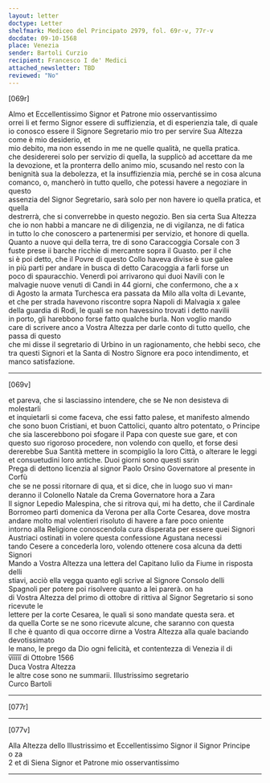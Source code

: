 ```yaml
---
layout: letter
doctype: Letter
shelfmark: Mediceo del Principato 2979, fol. 69r-v, 77r-v
docdate: 09-10-1568
place: Venezia
sender: Bartoli Curzio
recipient: Francesco I de' Medici
attached_newsletter: TBD
reviewed: "No"
---
```


[069r]  
  
  
Almo et Eccellentissimo Signor et Patrone mio osservantissimo  
orrei li et fermo Signor essere di suffizienzia, et di esperienzia tale, di quale  
io conosco essere il Signore Segretario mio tro per servire Sua Altezza come è mio desiderio, et  
mio debito, ma non essendo in me ne quelle qualità, ne quella pratica.  
che desidererei solo per servizio di quella, la supplicò ad accettare da me  
la devozione, et la pronterra dello animo mio, scusando nel resto con la  
benignità sua la debolezza, et la insuffizienzia mia, perché se in cosa alcuna  
comanco, o, mancherò in tutto quello, che potessi havere a negoziare in questo  
assenzia del Signor Segretario, sarà solo per non havere io quella pratica, et quella  
destrerrà, che si converrebbe in questo negozio. Ben sia certa Sua Altezza  
che io non habbi a mancare ne di diligenzia, ne di vigilanza, ne di fatica  
in tutto lo che conoscero a partenermisi per servizio, et honore di quella.  
Quanto a nuove qui della terra, tre di sono Caraccoggia Corsale con 3  
fuste prese ii barche ricchie di mercantre sopra il Guasto. per il che  
si è poi detto, che il Povre di questo Collo haveva divise è sue galee  
in più parti per andare in busca di detto Caracoggia a farli forse un  
poco di spauracchio. Venerdì poi arrivarono qui duoi Navili con le  
malvagie nuove venuti di Candi in 44 giorni, che confermono, che a x  
di Agosto la armata Turchesca era passata da Milo alla volta di Levante,  
et che per strada havevono riscontre sopra Napoli di Malvagia x galee  
della guardia di Rodi, le quali se non havessino trovati i detto navilii  
in porto, gli harebbono forse fatto qualche burla. Non voglio mando  
care di scrivere anco a Vostra Altezza per darle conto di tutto quello, che passa di questo  
che mi disse il segretario di Urbino in un ragionamento, che hebbi seco, che  
tra questi Signori et la Santa di Nostro Signore era poco intendimento, et manco satisfazione.  
  
---  

[069v]  
  
  
et pareva, che si lasciassino intendere, che se Ne non desisteva di molestarli  
et inquietarli si come faceva, che essi fatto palese, et manifesto almendo  
che sono buon Cristiani, et buon Cattolici, quanto altro potentato, o Principe  
che sia lascerebbono poi sfogare il Papa con queste sue gare, et con  
questo suo rigoroso procedere, non volendo con quello, et forse desi  
dererebbe Sua Santità mettere in scompiglio la loro Città, o alterare le leggi  
et consuetudini loro antiche. Duoi giorni sono questi ssrin  
Prega di dettono licenzia al signor Paolo Orsino Governatore al presente in Corfù  
che se ne possi ritornare di qua, et si dice, che in luogo suo vi man꞊  
deranno il Colonello Natale da Crema Governatore hora a Zara  
Il signor Lepedio Malespina, che si ritrova qui, mi ha detto, che il Cardinale  
Borromeo partì domenica da Verona per alla Corte Cesarea, dove mostra  
andare molto mal volentieri risoluto di havere a fare poco oniente  
intorno alla Religione conoscendola cura disperata per essere quei Signori  
Austriaci ostinati in volere questa confessione Agustana necessi  
tando Cesere a concederla loro, volendo ottenere cosa alcuna da detti Signori  
Mando a Vostra Altezza una lettera del Capitano Iulio da Fiume in risposta delli  
stiavi, acciò ella vegga quanto egli scrive al Signore Consolo delli  
Spagnoli per potere poi risolvere quanto a lei parerà. on ha  
di Vostra Altezza del primo di ottobre di rittiva al Signor Segretario si sono ricevute le  
lettere per la corte Cesarea, le quali si sono mandate questa sera. et  
da quella Corte se ne sono ricevute alcune, che saranno con questa  
Il che è quanto di qua occorre dirne a Vostra Altezza alla quale baciando devotissimato  
le mano, le prego da Dio ogni felicità, et contentezza di Venezia il di  
v̅i̅i̅i̅i̅i̅ di Ottobre 1566  
Duca Vostra Altezza  
le altre cose sono ne summarii. Illustrissimo segretario  
Curco Bartoli  
  
---  

[077r]  
  
  
  
---  

[077v]  
  
  
Alla Altezza dello Illustrissimo et Eccellentissimo Signor il Signor Principe  
o za  
2 et di Siena Signor et Patrone mio osservantissimo  
  
---  

